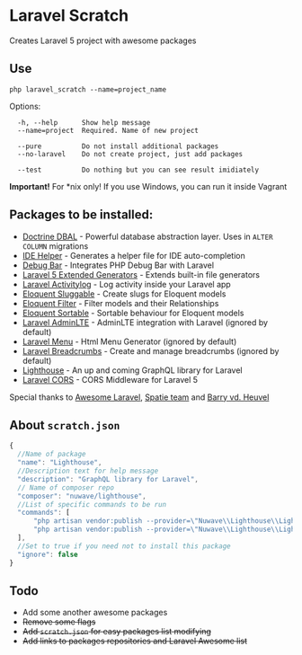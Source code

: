 # Laravel Scratch
Creates Laravel 5 project with awesome packages

## Use

```
php laravel_scratch --name=project_name
```

Options:
```
  -h, --help      Show help message
  --name=project  Required. Name of new project
        
  --pure          Do not install additional packages
  --no-laravel    Do not create project, just add packages

  --test          Do nothing but you can see result imidiately
```

**Important!** For *nix only! If you use Windows, you can run it inside Vagrant

## Packages to be installed:
  * [Doctrine DBAL](https://github.com/doctrine/dbal) - Powerful database abstraction layer. Uses in `ALTER COLUMN` migrations 
  * [IDE Helper](https://github.com/barryvdh/laravel-ide-helper) - Generates a helper file for IDE auto-completion
  * [Debug Bar](https://github.com/barryvdh/laravel-debugbar) - Integrates PHP Debug Bar with Laravel
  * [Laravel 5 Extended Generators](https://github.com/laracasts/Laravel-5-Generators-Extended) - Extends built-in file generators
  * [Laravel Activitylog](https://github.com/spatie/laravel-activitylog) - Log activity inside your Laravel app
  * [Eloquent Sluggable](https://github.com/cviebrock/eloquent-sluggable) - Create slugs for Eloquent models
  * [Eloquent Filter](https://github.com/Tucker-Eric/EloquentFilter) - Filter models and their Relationships
  * [Eloquent Sortable](https://github.com/spatie/eloquent-sortable) - Sortable behaviour for Eloquent models
  * [Laravel AdminLTE](https://github.com/jeroennoten/Laravel-AdminLTE) - AdminLTE integration with Laravel (ignored by default)
  * [Laravel Menu](https://github.com/spatie/laravel-menu) - Html Menu Generator (ignored by default)
  * [Laravel Breadcrumbs](https://github.com/davejamesmiller/laravel-breadcrumbs) - Create and manage breadcrumbs (ignored by default)
  * [Lighthouse](https://github.com/nuwave/lighthouse) - An up and coming GraphQL library for Laravel
  * [Laravel CORS](https://github.com/barryvdh/laravel-cors) - CORS Middleware for Laravel 5

  Special thanks to [Awesome Laravel](https://github.com/chiraggude/awesome-laravel), [Spatie team](https://github.com/spatie)
and [Barry vd. Heuvel](https://github.com/barryvdh)
## About `scratch.json`

```js
{
  //Name of package
  "name": "Lighthouse",
  //Description text for help message
  "description": "GraphQL library for Laravel",
  // Name of composer repo 
  "composer": "nuwave/lighthouse",
  //List of specific commands to be run
  "commands": [ 
      "php artisan vendor:publish --provider=\"Nuwave\\Lighthouse\\LighthouseServiceProvider\" --tag=schema",
      "php artisan vendor:publish --provider=\"Nuwave\\Lighthouse\\LighthouseServiceProvider\" --tag=config"
  ],
  //Set to true if you need not to install this package
  "ignore": false 
}
```

## Todo
* Add some another awesome packages
* ~~Remove some flags~~
* ~~Add `scratch.json` for easy packages list modifying~~
* ~~Add links to packages repositories and Laravel Awesome list~~
